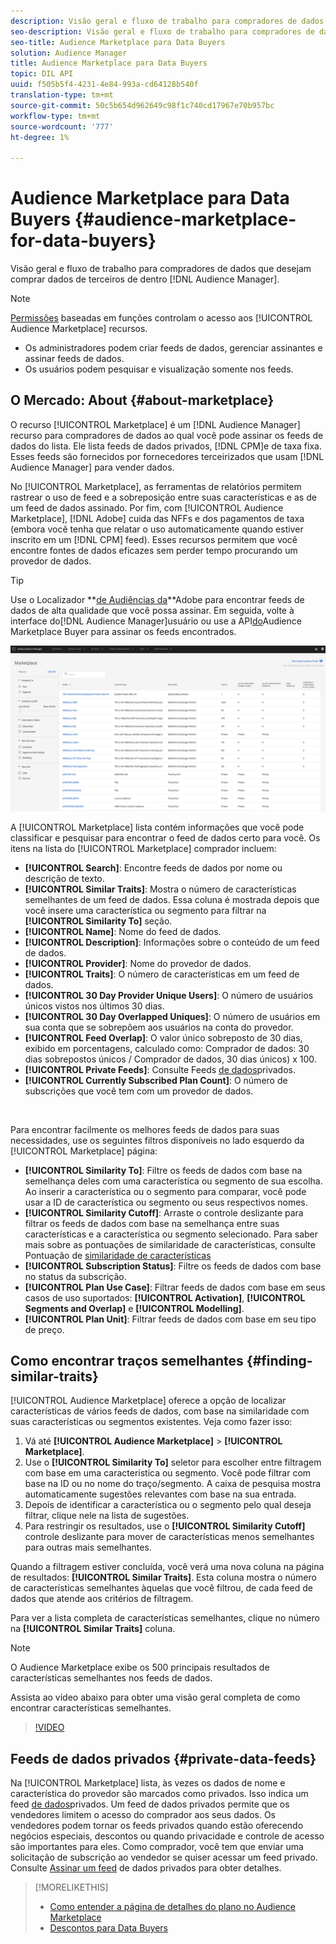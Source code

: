 ```yaml
---
description: Visão geral e fluxo de trabalho para compradores de dados que desejam comprar dados de terceiros de dentro do Audience Manager
seo-description: Visão geral e fluxo de trabalho para compradores de dados que desejam comprar dados de terceiros de dentro do Audience Manager
seo-title: Audience Marketplace para Data Buyers
solution: Audience Manager
title: Audience Marketplace para Data Buyers
topic: DIL API
uuid: f505b5f4-4231-4e84-993a-cd64128b540f
translation-type: tm+mt
source-git-commit: 50c5b654d962649c98f1c740cd17967e70b957bc
workflow-type: tm+mt
source-wordcount: '777'
ht-degree: 1%

---
```



# Audience Marketplace para Data Buyers {#audience-marketplace-for-data-buyers}

Visão geral e fluxo de trabalho para compradores de dados que desejam comprar dados de terceiros de dentro [!DNL Audience Manager].

>[!NOTE]
>[Permissões](../../../reporting/reports-dashboard.md) baseadas em funções controlam o acesso aos [!UICONTROL Audience Marketplace] recursos.
>
>* Os administradores podem criar feeds de dados, gerenciar assinantes e assinar feeds de dados.
>* Os usuários podem pesquisar e visualização somente nos feeds.


## O Mercado: About {#about-marketplace}

<!-- c_marketplace_about.xml -->

O recurso [!UICONTROL Marketplace] é um [!DNL Audience Manager] recurso para compradores de dados ao qual você pode assinar os feeds de dados do lista. Ele lista feeds de dados privados, [!DNL CPM]e de taxa fixa. Esses feeds são fornecidos por fornecedores terceirizados que usam [!DNL Audience Manager] para vender dados.

No [!UICONTROL Marketplace], as ferramentas de relatórios permitem rastrear o uso de feed e a sobreposição entre suas características e as de um feed de dados assinado. Por fim, com [!UICONTROL Audience Marketplace], [!DNL Adobe] cuida das NFFs e dos pagamentos de taxa (embora você tenha que relatar o uso automaticamente quando estiver inscrito em um [!DNL CPM] feed). Esses recursos permitem que você encontre fontes de dados eficazes sem perder tempo procurando um provedor de dados.

>[!TIP]
>
>Use o Localizador **[de Audiências da](https://www.adobe-audience-finder.com/)**Adobe para encontrar feeds de dados de alta qualidade que você possa assinar. Em seguida, volte à interface do[!DNL Audience Manager]usuário ou use a API[do](https://bank.demdex.com/portal/swagger/index.html#/Audience_Marketplace_Buyer_API)Audience Marketplace Buyer para assinar os feeds encontrados.

![comprador-mercado-visão geral](assets/buyer-marketplace-overview.png)

A [!UICONTROL Marketplace] lista contém informações que você pode classificar e pesquisar para encontrar o feed de dados certo para você. Os itens na lista do [!UICONTROL Marketplace] comprador incluem:

* **[!UICONTROL Search]**: Encontre feeds de dados por nome ou descrição de texto.
* **[!UICONTROL Similar Traits]**: Mostra o número de características semelhantes de um feed de dados. Essa coluna é mostrada depois que você insere uma característica ou segmento para filtrar na **[!UICONTROL Similarity To]** seção.
* **[!UICONTROL Name]**: Nome do feed de dados.
* **[!UICONTROL Description]**: Informações sobre o conteúdo de um feed de dados.
* **[!UICONTROL Provider]**: Nome do provedor de dados.
* **[!UICONTROL Traits]**: O número de características em um feed de dados.
* **[!UICONTROL 30 Day Provider Unique Users]**: O número de usuários únicos vistos nos últimos 30 dias.
* **[!UICONTROL 30 Day Overlapped Uniques]**: O número de usuários em sua conta que se sobrepõem aos usuários na conta do provedor.
* **[!UICONTROL Feed Overlap]**: O valor único sobreposto de 30 dias, exibido em porcentagens, calculado como: Comprador de dados: 30 dias sobrepostos únicos / Comprador de dados, 30 dias únicos) x 100.
* **[!UICONTROL Private Feeds]**: Consulte Feeds [de dados](../../../features/audience-marketplace/marketplace-private-feeds.md)privados.
* **[!UICONTROL Currently Subscribed Plan Count]**: O número de subscrições que você tem com um provedor de dados.

 

Para encontrar facilmente os melhores feeds de dados para suas necessidades, use os seguintes filtros disponíveis no lado esquerdo da [!UICONTROL Marketplace] página:

* **[!UICONTROL Similarity To]**: Filtre os feeds de dados com base na semelhança deles com uma característica ou segmento de sua escolha. Ao inserir a característica ou o segmento para comparar, você pode usar a ID de característica ou segmento ou seus respectivos nomes.
* **[!UICONTROL Similarity Cutoff]**: Arraste o controle deslizante para filtrar os feeds de dados com base na semelhança entre suas características e a característica ou segmento selecionado. Para saber mais sobre as pontuações de similaridade de características, consulte Pontuação de [similaridade de características](../../segments/trait-recommendations.md#trait-similarity-score)
* **[!UICONTROL Subscription Status]**: Filtre os feeds de dados com base no status da subscrição.
* **[!UICONTROL Plan Use Case]**: Filtrar feeds de dados com base em seus casos de uso suportados: **[!UICONTROL Activation]**, **[!UICONTROL Segments and Overlap]** e **[!UICONTROL Modelling]**.
* **[!UICONTROL Plan Unit]**: Filtrar feeds de dados com base em seu tipo de preço.

## Como encontrar traços semelhantes {#finding-similar-traits}

[!UICONTROL Audience Marketplace] oferece a opção de localizar características de vários feeds de dados, com base na similaridade com suas características ou segmentos existentes. Veja como fazer isso:

1. Vá até **[!UICONTROL Audience Marketplace]** > **[!UICONTROL Marketplace]**.
2. Use o **[!UICONTROL Similarity To]** seletor para escolher entre filtragem com base em uma característica ou segmento. Você pode filtrar com base na ID ou no nome do traço/segmento. A caixa de pesquisa mostra automaticamente sugestões relevantes com base na sua entrada.
3. Depois de identificar a característica ou o segmento pelo qual deseja filtrar, clique nele na lista de sugestões.
4. Para restringir os resultados, use o **[!UICONTROL Similarity Cutoff]** controle deslizante para mover de características menos semelhantes para outras mais semelhantes.

Quando a filtragem estiver concluída, você verá uma nova coluna na página de resultados: **[!UICONTROL Similar Traits]**. Esta coluna mostra o número de características semelhantes àquelas que você filtrou, de cada feed de dados que atende aos critérios de filtragem.

Para ver a lista completa de características semelhantes, clique no número na **[!UICONTROL Similar Traits]** coluna.

>[!NOTE]
>
> O Audience Marketplace exibe os 500 principais resultados de características semelhantes nos feeds de dados.

Assista ao vídeo abaixo para obter uma visão geral completa de como encontrar características semelhantes.

>[!VIDEO](https://video.tv.adobe.com/v/29370/)

## Feeds de dados privados {#private-data-feeds}

Na [!UICONTROL Marketplace] lista, às vezes os dados de nome e característica do provedor são marcados como privados. Isso indica um feed [de dados](../../../features/audience-marketplace/marketplace-private-feeds.md)privados. Um feed de dados privados permite que os vendedores limitem o acesso do comprador aos seus dados. Os vendedores podem tornar os feeds privados quando estão oferecendo negócios especiais, descontos ou quando privacidade e controle de acesso são importantes para eles. Como comprador, você tem que enviar uma solicitação de subscrição ao vendedor se quiser acessar um feed privado. Consulte [Assinar um feed](../../../features/audience-marketplace/marketplace-data-buyers/marketplace-manage-subscriptions.md#subscript-private-data-feed) de dados privados para obter detalhes.

>[!MORELIKETHIS]
>
>* [Como entender a página de detalhes do plano no Audience Marketplace](../../../features/audience-marketplace/marketplace-data-buyers/marketplace-manage-subscriptions.md#marketplace-buyer-details)
>* [Descontos para Data Buyers](../../../features/audience-marketplace/marketplace-data-buyers/marketplace-manage-subscriptions.md#buyer-discount)

